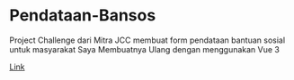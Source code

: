 # Pendataan-Bansos
Project Challenge dari Mitra JCC membuat form pendataan bantuan sosial untuk masyarakat
Saya Membuatnya Ulang dengan menggunakan Vue 3

<a href="https://azam-pendataan-bansos.netlify.app/">Link</a>